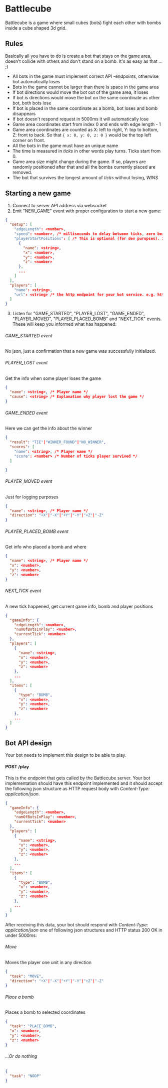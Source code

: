 # Battlecube

Battlecube is a game where small cubes (bots) fight each other with bombs inside a cube shaped 3d grid.

## Rules

Basically all you have to do is create a bot that stays on the game area, doesn't collide with others and don't stand on a bomb. It's as easy as that ... ;)

- All bots in the game must implement correct API -endpoints, otherwise bot automatically loses
- Bots in the game cannot be larger than there is space in the game area
- If bot directions would move the bot out of the game area, it loses
- If bot is directions would move the bot on the same coordinate as other bot, both bots lose
- If bot is placed in the same coordinate as a bomb, bot loses and bomb disappears
- If bot doesn't respond request in 5000ms it will automatically lose
- Game area coordinates start from index 0 and ends with edge length - 1
- Game area coordinates are counted as X: left to right, Y: top to bottom, Z: front to back. So that `{ x: 0, y: 0, z: 0 }` would be the top left corner on front.
- All the bots in the game must have an unique name
- The time is measured in *ticks* in other words play turns. Ticks start from 0.
- Game area size might change during the game. If so, players are randomly positioned after that and all the bombs currently placed are removed.
- The bot that survives the longest amount of *ticks* without losing, *WINS*

## Starting a new game

1. Connect to server API address via websocket
2. Emit "NEW_GAME" event with proper configuration to start a new game:
```json
{
  "setup": [
    "edgeLength": <number>,
    "speed": <number>, /* milliseconds to delay between ticks, zero being the fastest setting. */
    "playerStartPositions": [ /* This is optional (for dev puropses). If not set, will be random. */
      {
        "name": <string>,
        "x": <number>,
        "y": <number>,
        "z": <number> 
      },
      ...
    ]
  ],
  "players": [
    "name": <string>,
    "url": <string> /* the http endpoint for your bot service. e.g. http://my-cool-bot.com */
  ]
}
```
3. Listen for "GAME_STARTED", "PLAYER_LOST", "GAME_ENDED", "PLAYER_MOVED", "PLAYER_PLACED_BOMB" and "NEXT_TICK" events. These will keep you informed what has happened:

###### GAME_STARTED event
No json, just a confirmation that a new game was successfully initialized.

###### PLAYER_LOST event
Get the info when some player loses the game
```json
{
  "name": <string>, /* Player name */
  "cause": <string> /* Explanation why player lost the game */
}
``` 

###### GAME_ENDED event
Here we can get the info about the winner
```json
{
  "result": "TIE"|"WINNER_FOUND"|"NO_WINNER",
  "scores": [
    "name": <string>, /* Player name */
    "score": <number> /* Number of ticks player survived */ 
  ]

}
``` 

###### PLAYER_MOVED event
Just for logging purposes
```json
{
  "name": <string>, /* Player name */
  "direction": "+X"|"-X"|"+Y"|"-Y"|"+Z"|"-Z"
}
```

###### PLAYER_PLACED_BOMB event
Get info who placed a bomb and where
```json
{
  "name": <string>, /* Player name */
  "x": <number>, 
  "y": <number>,
  "z": <number> 
}
```

###### NEXT_TICK event
A new tick happened, get current game info, bomb and player positions
```json
{
  "gameInfo": {
    "edgeLength": <number>,
    "numOfBotsInPlay": <number>,
    "currentTick": <number>
  },
  "players": [
    {
      "name": <string>,
      "x": <number>,
      "y": <number>,
      "z": <number> 
    },
    ...
  ],
  "items": [
    {
      "type": "BOMB",
      "x": <number>,
      "y": <number>,
      "z": <number> 
    },
    ...
  ]
}
```

## Bot API design

Your bot needs to implement this design to be able to play.

#### POST /play

This is the endpoint that gets called by the Battlecube server.
Your bot implementation should have this endpoint implemented and it should accept the following json structure as HTTP request body with *Content-Type: application/json*.
```json
{
  "gameInfo": {
    "edgeLength": <number>,
    "numOfBotsInPlay": <number>,
    "currentTick": <number>
  },
  "players": [
    {
      "name": <string>,
      "x": <number>,
      "y": <number>,
      "z": <number> 
    },
    ...
  ],
  "items": [
    {
      "type": "BOMB",
      "x": <number>,
      "y": <number>,
      "z": <number> 
    },
    ...
  ]
}
```
After receiving this data, your bot should respond with *Content-Type: application/json* one of following json structures and HTTP status 200 OK in under 5000ms:

###### Move
Moves the player one unit in any direction
```json
{
  "task": "MOVE",
  "direction": "+X"|"-X"|"+Y"|"-Y"|"+Z"|"-Z"
}
```

###### Place a bomb
Places a bomb to selected coordinates
```json
{
  "task": "PLACE_BOMB",
  "x": <number>, 
  "y": <number>,
  "z": <number> 
}
```

###### ...Or do nothing
```json
{
  "task": "NOOP"
}
